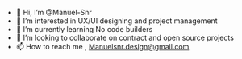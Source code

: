 - 👋 Hi, I’m @Manuel-Snr
- 👀 I’m interested in UX/UI designing and project management
- 🌱 I’m currently learning No code builders
- 💞️ I’m looking to collaborate on contract and open source projects
- 📫 How to reach me , Manuelsnr.design@gmail.com

<!---
Manuel-Snr/Manuel-Snr is a ✨ special ✨ repository because its `README.md` (this file) appears on your GitHub profile.
You can click the Preview link to take a look at your changes.
--->
